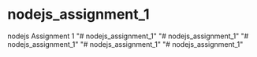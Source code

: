 # nodejs_assignment_1
nodejs Assignment 1
"# nodejs_assignment_1" 
"# nodejs_assignment_1" 
"# nodejs_assignment_1" 
"# nodejs_assignment_1" 
"# nodejs_assignment_1" 
